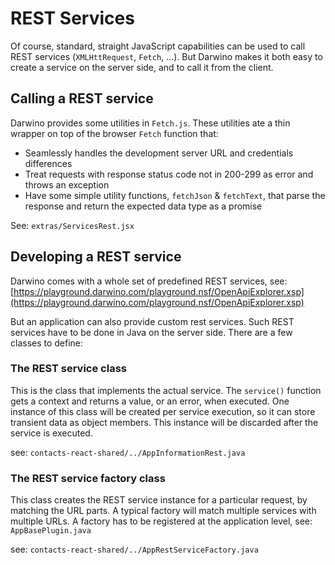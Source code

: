 # REST Services
Of course, standard, straight JavaScript capabilities can be used to call REST services (`XMLHttRequest`, `Fetch`, ...). But Darwino makes it both easy to create a service on the server side, and to call it from the client.

## Calling a REST service
Darwino provides some utilities in `Fetch.js`. These utilities ate a thin wrapper on top of the browser `Fetch` function that:

- Seamlessly handles the development server URL and credentials differences
- Treat requests with response status code not in 200-299 as error and throws an exception
- Have some simple utility functions, `fetchJson` & `fetchText`, that parse the response and return the expected data type as a promise

See: `extras/ServicesRest.jsx`

## Developing a REST service
Darwino comes with a whole set of predefined REST services, see: [https://playground.darwino.com/playground.nsf/OpenApiExplorer.xsp](https://playground.darwino.com/playground.nsf/OpenApiExplorer.xsp)

But an application can also provide custom rest services. Such REST services have to be done in Java on the server side. There are a few classes to define:

### The REST service class
This is the class that implements the actual service. The `service()` function gets a context and returns a value, or an error, when executed.
One instance of this class will be created per service execution, so it can store transient data as object members. This instance will be discarded after the service is executed.

see: `contacts-react-shared/../AppInformationRest.java`

### The REST service factory class
This class creates the REST service instance for a particular request, by matching the URL parts. A typical factory will match multiple services with multiple URLs.
A factory has to be registered at the application level, see: `AppBasePlugin.java`

see: `contacts-react-shared/../AppRestServiceFactory.java`
